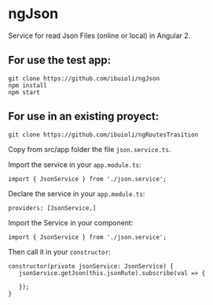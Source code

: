 # ngJson
Service for read Json Files (online or local) in Angular 2.

## For use the test app:

```
git clone https://github.com/ibuioli/ngJson
npm install
npm start
```

## For use in an existing proyect:

```
git clone https://github.com/ibuioli/ngRoutesTrasition
```
Copy from src/app folder the file ```json.service.ts```.

Import the service in your ```app.module.ts```:

```
import { JsonService } from './json.service';
```

Declare the service in your ```app.module.ts```:

```
providers: [JsonService,]
```

Import the Service in your component:

```
import { JsonService } from './json.service';
```

Then call it in your ```constructor```:

```
constructor(private jsonService: JsonService) {
   jsonService.getJson(this.jsonRute).subscribe(val => {

   });
}
```
